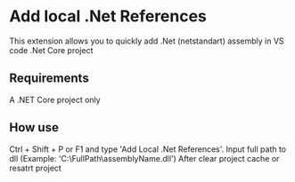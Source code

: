 # Add local .Net References

This extension allows you to quickly add .Net (netstandart) assembly in VS code .Net Core project

## Requirements
A .NET Core project only

## How use
Ctrl + Shift + P or F1 and type 'Add Local .Net References'. 
Input full path to dll (Example: 'C:\FullPath\assemblyName.dll')
After clear project cache or resatrt project